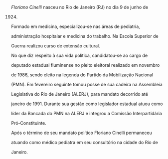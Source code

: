 

*Floriano Cinelli* nasceu no Rio de Janeiro (RJ) no dia 9 de junho de

1924.



Formado em medicina, especializou-se nas áreas de pediatria,

administração hospitalar e medicina do trabalho. Na Escola Superior de

Guerra realizou curso de extensão cultural.



No que diz respeito à sua vida política, candidatou-se ao cargo de

deputado estadual fluminense no pleito eleitoral realizado em novembro

de 1986, sendo eleito na legenda do Partido da Mobilização Nacional

(PMN). Em fevereiro seguinte tomou posse de sua cadeira na Assembleia

Legislativa do Rio de Janeiro (ALERJ), para mandato decorrido até

janeiro de 1991. Durante sua gestão como legislador estadual atuou como

líder da Bancada do PMN na ALERJ e integrou a Comissão Interpartidária

Pró-Constituinte.



Após o término de seu mandato político Floriano Cinelli permaneceu

atuando como médico pediatra em seu consultório na cidade do Rio de

Janeiro.



